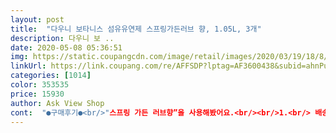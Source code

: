 ```yaml
---
layout: post 
title:  "다우니 보타니스 섬유유연제 스프링가든러브 향, 1.05L, 3개" 
description: 다우니 보 ..
date: 2020-05-08 05:36:51 
img: https://static.coupangcdn.com/image/retail/images/2020/03/19/18/8/c9ae4e57-440a-4fb7-900e-910cd80dfbe9.JPG 
linkUrl: https://link.coupang.com/re/AFFSDP?lptag=AF3600438&subid=ahnPublicAsk&pageKey=1370801527&itemId=2403399112&vendorItemId=70398204082&traceid=V0-113-47f705095ce31ecd 
categories: [1014] 
color: 353535 
price: 15930 
author: Ask View Shop 
cont:  "●구매후기●<br/>"스프링 가든 러브향”을 사용해봤어요.<br/><br/>1.<br/> 배송<br/>1컵을 다 쓰기도 해요 ㅋㅋㅋㅋ<br/>2.<br/> 향<br/>3.<br/> 디자인 and amp;손잡이<br/>4.<br/> 성분<br/>계속 맡고 싶은 중독성 있는 향기랄까... <br/><br/>고농축이라 1/3컵만으로도 충분히 향이 많이 난답니다.<br/><br/>고농축이라서 조금만 넣어도 향이 확 날것 같다는 생각하고 빨래를 해봤는데 역시 향이 너무 좋네요ㅠ<br/>굳이 많은 양을 사용하실 필요가 없어서<br/>그것보다 향이 더 진한 느낌? 뚜껑을 열으니 더 향이 짙더라구요 향은 상쾌하면서도 봄을 느낄수있으면서<br/>금색 다우니랑 에이프릴, 검은색 보타니스향을<br/>금색 다우니였어요 오자마자 빨랫감이 많아서<br/>기분 좋은 하루가 됬었네요^^<br/>기분이 진심 너~무 좋답니다.<br/><br/>기존 다우니 그 특유의 향이 나질 않고 되게<br/>꽃향도 나는? 머스크향도 좀 있는것 같아요^^<br/>느낄 수 있게 해주는 스프링 가든 러브향!!!<br/>다우니 보타니스 신제품<br/>다우니 비농축 섬유유연제 대비 1/3의 사용량으로도<br/>다우니 최애하는 사람입니다 :)<br/>다우니는 피부에도 안전한데요.<br/><br/>다우니는 향 종류도 엄청 많잖아요.<br/><br/>다우니는 헹굼 1번 남기전에 따듯한 물에<br/>다우니를 사용하시는 방법은<br/>다우니를 콸콸콸콸 부었습니다!<br/>다우니의 기존 퍼퓸 시리즈의 향보다는<br/>다우니의 향은 전부 다 너무 좋지만<br/>다우니의 향을 정말 애정하고 있답니다.<br/><br/>달콤한 자스민과 부드러운 머스크의 조합으로<br/>당분간은 좀 더 써 볼 생각이에요.<br/><br/>도저히 질리지가 않네여ㅠㅠ<br/>디퓨저가 진심 필요가 없답니다.<br/><br/>뚜껑으로 양 조절을 하시면 됩니다.<br/><br/>뚜껑을 자세히 보시면 눈금표시가 있거든요.<br/><br/>민감성 피부나 아이들 있는 집에도 쓰는 제품이니 믿을만 하겠죠?^^<br/>민감하고 예민한 피부에도<br/>믿고 쓰는 제품 다우니ㅠㅠ<br/>바로 세탁기에 빨랫감 투척하고<br/>배송 빠르고 흠없이 잘왔습니다<br/>배송은 박스에 넣어서 밖에 한번더 비닐로 싸여져서 배송되어<br/>보타니스라는 건 다우니 중에서도<br/>봄의 계절이 너무 빨리 지나가는 것 같아요.<br/><br/>봄의 정원을 그대로 담은 듯한 순수한 향기라고 해요.<br/><br/>비자극으로 인증을 받은 제품이라<br/>빨래할 때가 너무 좋은 거 있져!!!<br/>사랑스러운 향기네요 이거 신제품으로 알고 있는데<br/>사실 섬유유연제는 향이 중요하긴 하지만 그래도 성분때문에 세탁세제만 쓰시고 섬유유연제 안쓰시는 분들도<br/>새로나온 다우니 스프링 가든 러브향은 개인적으로<br/>생각보다 오래 쓸 수 있답니다.<br/><br/>섬유유연제는 다우니만 사용하고 있어요.<br/><br/>센 향수 느낌의 향을 먼저 느꼈습니다!<br/>손잡이 잡는 부분은 이전 다우니 다른 향 제품 써봤을때도 크게 불편함없이 잘 잡히고 미끄러지지 않아서<br/>솔직히 다우니에서 안 좋은 향이 없어요.<br/><br/>순하면서도 오래가는 향을 말하는데요.<br/><br/>스프링 가든 러브 다음에도 애용하고 잘 사용하겠습니다<br/>스프링 가든 러브향을<br/>시간 나실 때 이마트에 가셔서<br/>시향을 해보는 것도 좋을 것 같아요.<br/><br/>실제로 빨래 한 옷을 입고 밖을 나갔는데 아주 강하게는 아니지만 그 향이 문득문득 코끝에 향기가 남아<br/>싱그러운 봄향기를 지속적으로 느낄 수 있답니다.<br/><br/>써보곤 했었는데 선호하는 향은 검은색 보타니스와<br/>아마 부드럽지만서도 진한 향기를 좋아하시는 분이라면<br/>안심하고 쓸 수가 있다고 하네요.<br/><br/>안전하게 잘 배송해주셔서 감사합니다!<br/>앞으로도 꾸준히 계속 다우니를 사용할 생각이에요.<br/><br/>어떤 향일지 너무 궁금하시죠?!<br/>여러가지 섬유유연제 써봤지만 다시 다우니로 돌아오는 걸 보면 저랑 잘 맞는 것 같아요<br/>역시 기대이상이네요!!! 진짜 박스를 열자마자 향이 나는데 다우니 좋아서 다른 향으로 지금 쓰고 있었지만<br/>오래 두고두고 쓰시지 않을까 싶어요!<br/>왠걸! 살짝 부드러우면서도 꽃내음이 나고<br/>외출 후에 집에 들어오면<br/>요즘은 봄의 향기를 느낄 수 없을 정도로<br/>용기도 핑크핑크한게 딱 딸기우유색에 잘어울리는<br/>우선 새로나온 제품이라서 기대하고 있었어요<br/>음... <br/> 그냥 쉽게 꽃향기 같은 느낌?!ㅎㅎㅎ<br/>이것만으로도 충분히 디퓨저 역할을 하기 때문이죠.<br/><br/>이마트에도 향을 맡을 수 있게 되어 있더라구요.<br/><br/>있더라고요 저도 초반에는 안쓰다가 성분이 그래도 좋으면서도 향이 좋은? 제품을 찾았었는데<br/>저는 거의 한 번씩은 다 써 봤을 정도로<br/>저는 그 중에서도 이번에 새로 출시된<br/>저는 다우니향을 너무 사랑하고 있기 때문에<br/>저는 빨래양에 따라서 2/3컵을  쓰기도 하고<br/>저는 진짜 좋아하는 향입니다 글로 설명이 안되는점이 아쉽네요ㅠㅠ<br/>전 그 전에 스트로베리 진한핑크색과<br/>제 꿀팁입디당 ~~~!<br/>좀 더 싱그럽고 자극적이지 않은 은은한 향이랄까<br/>좀 오래 시간두고 담가두면 향이 진해집니다<br/>좋았습니다 편한 손잡이 부분에서 합격입니다!<br/>집에서도 하루종일 봄의 향기를<br/>집향기부터가 달라져 있어서<br/>핑크핑크해서 색도 이쁘고 디자인도 이뻤어요<br/>한국의류시험연구원에서<br/>향기네요 용기 색감이 향하고 어울릴 정돕니다<br/>헹굼 단계에서 요 스프링 가든 러브<br/>혹시라도 박스안에서 셀 염려까지 잡은것 같아서 좋았습니다<br/>" 
---
```


